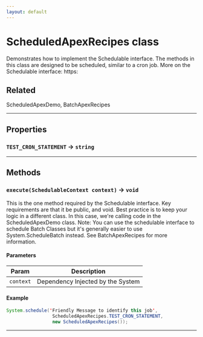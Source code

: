 ```yaml
---
layout: default
---
```

# ScheduledApexRecipes class

Demonstrates how to implement the Schedulable interface. The methods in this class are designed to be scheduled, similar to a cron job. More on the Schedulable interface: https:

## Related

ScheduledApexDemo, BatchApexRecipes

---
## Properties

### `TEST_CRON_STATEMENT` → `string`

---
## Methods
### `execute(SchedulableContext context)` → `void`

This is the one method required by the Schedulable interface. Key requirements are that it be public, and void. Best practice is to keep your logic in a different class. In this case, we're calling code in the ScheduledApexDemo class. Note: You can use the schedulable interface to schedule Batch Classes but it's generally easier to use System.ScheduleBatch instead. See BatchApexRecipes for more information.

#### Parameters
|Param|Description|
|-----|-----------|
|`context` |  Dependency Injected by the System |

#### Example
```java
System.schedule('Friendly Message to identify this job',
                 ScheduledApexRecipes.TEST_CRON_STATEMENT,
                 new ScheduledApexRecipes());
```

---
